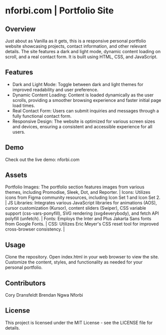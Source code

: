 # nforbi.com | Portfolio Site
## Overview
Just about as Vanilla as it gets, this is a responsive personal portfolio website showcasing projects, contact information, and other relevant details. The site features a dark and light mode, dynamic content loading on scroll, and a real contact form. It is built using HTML, CSS, and JavaScript.

## Features
- Dark and Light Mode: Toggle between dark and light themes for improved readability and user preference.
- Dynamic Content Loading: Content is loaded dynamically as the user scrolls, providing a smoother browsing experience and faster initial page load times.
- Real Contact Form: Users can submit inquiries and messages through a fully functional contact form.
- Responsive Design: The website is optimized for various screen sizes and devices, ensuring a consistent and accessible experience for all users.

## Demo
Check out the live demo: nforbi.com

## Assets
Portfolio Images: The portfolio section features images from various themes, including Promodise, Sleek, Dot, and Reporter. |
Icons: Utilizes icons from Figma community resources, including Icon Set 1 and Icon Set 2. | 
JS Libraries: Integrates various JavaScript libraries for animations (AOS), cursor customization (Kursor), content sliders (Swiper), CSS variable support (css-vars-ponyfill), SVG rendering (svg4everybody), and fetch API polyfill (unfetch). | 
Fonts: Employs the Inter and Plus Jakarta Sans fonts from Google Fonts. | 
CSS: Utilizes Eric Meyer's CSS reset tool for improved cross-browser consistency. |

## Usage
Clone the repository.
Open index.html in your web browser to view the site.
Customize the content, styles, and functionality as needed for your personal portfolio.

## Contributors
Cory Dransfeldt
Brendan Ngwa Nforbi


## License
This project is licensed under the MIT License - see the LICENSE file for details.